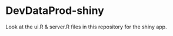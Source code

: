 DevDataProd-shiny
=================
Look at the ui.R & server.R files in this repository for the shiny app.

